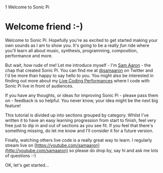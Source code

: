 1 Welcome to Sonic Pi

# Welcome friend :-)

Welcome to Sonic Pi. Hopefully you're as excited to get started making
your own sounds as I am to show you. It's going to be a really *fun*
ride where you'll learn all about music, synthesis, programming,
composition, performance and more.

But wait, how rude of me! Let me introduce myself - I'm
[Sam Aaron](https://twitter.com/samaaron) - the chap that created Sonic
Pi. You can find me at [@samaaron](http://twitter.com/samaaron) on
Twitter and I'd be more than happy to say hello to you.  You might also
be interested in finding out more about my
[Live Coding Performances](https://youtube.com/samaaron) where
I code with Sonic Pi live in front of audiences.

If you have any thoughts, or ideas for improving Sonic Pi - please pass
them on - feedback is so helpful. You never know, your idea might be the
next big feature!

This tutorial is divided up into sections grouped by category. Whilst
I've written it to have an easy learning progression from start to
finish, feel very free just to dip in and out of sections as you see
fit. If you feel that there's something missing, do let me know and I'll
consider it for a future version.

Finally, watching others live code is a really great way to learn. I
regularly stream live on
[https://youtube.com/samaaron](http://youtube.com/samaaron) so please do
drop by, say hi and ask me lots of questions :-)

OK, let's get started...
